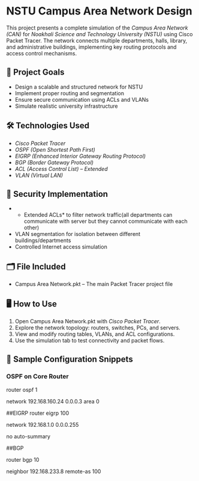 # NSTU Campus Area Network Design

This project presents a complete simulation of the *Campus Area Network (CAN)* for *Noakhali Science and Technology University (NSTU)* using Cisco Packet Tracer. 
The network connects multiple departments, halls, library, and administrative buildings, implementing key routing protocols and access control mechanisms.

## 📌 Project Goals

- Design a scalable and structured network for NSTU
- Implement proper routing and segmentation
- Ensure secure communication using ACLs and VLANs
- Simulate realistic university infrastructure

## 🛠 Technologies Used

- *Cisco Packet Tracer*
- *OSPF (Open Shortest Path First)*
- *EIGRP (Enhanced Interior Gateway Routing Protocol)*
- *BGP (Border Gateway Protocol)*
- *ACL (Access Control List) –  Extended*
- *VLAN (Virtual LAN)*
  
## 🔐 Security Implementation

- * Extended ACLs* to filter network traffic(all departments can communicate with server but they cannot communicate with each other)
- VLAN segmentation for isolation between different buildings/departments
- Controlled Internet access simulation

## 🗂 File Included

- Campus Area Network.pkt – The main Packet Tracer project file

## 🖥 How to Use

1. Open Campus Area Network.pkt with *Cisco Packet Tracer*.
2. Explore the network topology: routers, switches, PCs, and servers.
3. View and modify routing tables, VLANs, and ACL configurations.
4. Use the simulation tab to test connectivity and packet flows.

## 🧾 Sample Configuration Snippets

### OSPF on Core Router
router ospf 1

network 192.168.160.24 0.0.0.3 area 0


##EIGRP
router eigrp 100

network 192.168.1.0 0.0.0.255

no auto-summary

##BGP

router bgp 10

neighbor 192.168.233.8 remote-as 100
